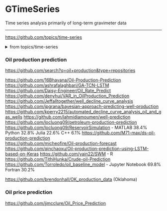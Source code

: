 # GTimeSeries
Time series analysis primarily of long-term gravimeter data             

- - -             
https://github.com/topics/time-series                

<details>
   <summary>from topics/time-series </summary>              

### Info
https://github.com/khuyentran1401/Data-science          
**https://github.com/rob-med/awesome-TS-anomaly-detection**       
**https://github.com/Alro10/deep-learning-time-series**          
https://github.com/curiousily/Getting-Things-Done-with-Pytorch         
**https://github.com/MaxBenChrist/awesome_time_series_in_python**         

### Databases
open source time-series databases         
https://github.com/influxdata/influxdb         
https://github.com/questdb/questdb         
https://github.com/crate/crate             
https://github.com/GreptimeTeam/greptimedb          
https://github.com/pipelinedb/pipelinedb          

### Python / Jupyter Notebook  libraries                        
https://github.com/pycaret/pycaret          
https://github.com/blue-yonder/tsfresh          
https://github.com/sktime/sktime                  
https://github.com/unit8co/darts               
https://github.com/autogluon/autogluon          
https://github.com/timeseriesAI/tsai           
https://github.com/awslabs/gluonts              
https://github.com/ourownstory/neural_prophet          
https://github.com/Nixtla/statsforecast             
https://github.com/salesforce/Merlion              
https://github.com/tslearn-team/tslearn         
https://github.com/Nixtla/neuralforecast           
https://github.com/RJT1990/pyflux             

#### Python Quant
https://github.com/polakowo/vectorbt        
</details>

### Oil production prediction
https://github.com/search?q=oil+production&type=repositories                 

https://github.com/16Bhavana/Oil-Production-Prediction                          
https://github.com/ashrafalaghbari/GA-TCN-LSTM 
https://github.com/Daisy-Engineer/Oil_Rate_Predict 
https://github.com/denyhui/VAR_in_OilProduction_Prediction             
https://github.com/Jeffalltogether/well_decline_curve_analysis 
https://github.com/jpgrana/bayesian-approach-predicting-well-production 
https://github.com/kperry2215/automated_decline_curve_analysis_oil_and_gas_wells 
https://github.com/lahmidiamoumen/well-prediction 
https://github.com/locluong09/petroleum-production-prediction 
https://github.com/locluong09/ReservoirSimulation - MATLAB 38.4% Python 32.8% Julia 22.6% C++ 6.1% 
https://github.com/M71-max/ds-oil-production-prediction                       
https://github.com/micheofire/Oil-production-forecast  
https://github.com/qinchaoxu/Oil-production-prediction-using-LSTM-based-on-Keras
https://github.com/yain22/SWM - R                 
https://github.com/TithiHunka/Crude-oil-Prediction             
https://github.com/Torroledo/oil_baseline_model - Jupyter Notebook 69.8% Fortran 30.2%              

https://github.com/brendonhall/OK_production_data (Oklahoma) 

### Oil price prediction                
https://github.com/jjmcclure/Oil_Price_Prediction                   

